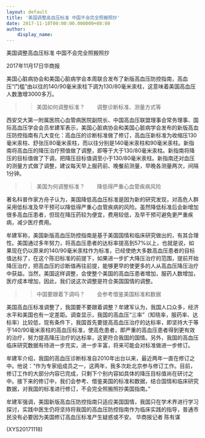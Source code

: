 ```yaml
---
layout: default
title: '美国调整高血压标准 中国不会完全照搬照抄'
date: 2017-11-18T00:00:00.000000+08:00
author:
    display_name: 
---
```


美国调整高血压标准 中国不会完全照搬照抄

2017年11月17日华商报

美国心脏病协会和美国心脏病学会本周联合发布了新版高血压防控指南，高血压“门槛”由以往的140/90毫米汞柱下调为130/80毫米汞柱，这意味着美国高血压人数激增3000多万。

>>美国如何调整标准？ 　　调整诊断标准、测量方式等

西安交大第一附属医院心血管病医院副院长、中国高血压联盟理事会常务理事、国际高血压学会会员牟建军表示，美国心脏病协会和美国心脏病学会发布的新版高血压防控指南有几大变化：高血压的诊断标准做了修订，高血压新标准为收缩压130毫米汞柱、舒张压80毫米汞柱，而以往分别是140毫米汞柱和90毫米汞柱。新指南将高血压的降压治疗预值做了调整，即等于大于130/80毫米汞柱。新指南将降压的目标值做了下调，把降压目标值调至小于130/80毫米汞柱。新指南还对血压的测量方式做了调整，建议每天早上服药前、晚餐前测量，早晚各测量两次，间隔1分钟。

>>美国为何调整标准？ 　　降低得严重心血管疾病风险

著名科普作家方舟子认为，美国降低高血压标准是因为新的研究发现，对高危人群采用低标准及早干预可以降低得严重心血管疾病的风险。虽然降低标准后会新增加很多高血压患者，但现在降压药较为便宜，费用较低，及早干预可避免更严重疾病，减少医疗费用。

牟建军称，美国新版高血压防控指南是基于美国国情和临床研究做出的，有其合理性。美国通过多年努力，将高血压患者的达标率提高到57%以上，也就是说，如果现在仍以原来的140/90毫米汞柱作为标准，已经使绝大多数高血压患者的目标值达标了，在这个陈旧标准的前提下，如果进一步扩大降压治疗的范围，提前开始降压治疗，把高血压的诊断值再往前提，能够更早的使更多的人从高血压降压治疗中获益。当然，美国这样调整，会使整个美国的高血压患者增加，服药人数增加，医疗成本增加，因此，我们说这次调整是符合美国国情的调整。

>>中国要跟着下调吗？ 　　会参考借鉴美国标准和数据

美国高血压标准调整了，我国要不要跟着调整？牟建军认为，我国人口众多，经济水平和美国也有一定差距。调查显示，我国的高血压“三率”（知晓率，服药率、达标率）比较低，现有条件下，我国首先要提高高血压治疗的达标率，即坚持大于等于140/90毫米汞柱的高血压标准，使高危患者，即严重的高血压患者得到更有效的治疗，努力提高降压治疗的达标率，这更符合我国的国情。另外，我国的高血压临床研究数据有待进一步充实，进一步丰富，将来可能会对标准做进一步修订。

牟建军介绍，我国的高血压诊断标准自2010年出台以来，最近两年一直在修订之中。他说：“作为专家组成员之一，这两年，我多次赴北京参与修订工作。目前，修订工作的大部分内容已完成，只剩下个别内容如具体的降压目标值尚在研讨之中。接下来的修订中，我们会参考、借鉴美国的标准和数据，结合国情和临床研究数据，对我国的标准进行修订，不会完全照搬照抄美国指南。”

牟建军强调，美国新版高血压防控指南只适应美国国情，我国只在学术界进行学习探讨，实践中医生仍将坚持将我国的高血压防控指南作为临床实践的指导，普通市民没有必要因为美国修订高血压标准产生疑惑或不安。 华商报记者 陈有谋

(XYS20171118)

